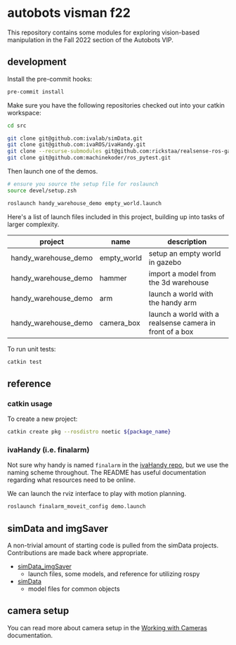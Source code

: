 # autobots visman f22

This repository contains some modules for exploring vision-based manipulation in the Fall 2022 section of the Autobots VIP.

## development

Install the pre-commit hooks:

```bash
pre-commit install
```

Make sure you have the following repositories checked out into your catkin workspace:

```bash
cd src

git clone git@github.com:ivalab/simData.git
git clone git@github.com:ivaROS/ivaHandy.git
git clone --recurse-submodules git@github.com:rickstaa/realsense-ros-gazebo.git
git clone git@github.com:machinekoder/ros_pytest.git
```

Then launch one of the demos.

```bash
# ensure you source the setup file for roslaunch
source devel/setup.zsh

roslaunch handy_warehouse_demo empty_world.launch
```

Here's a list of launch files included in this project, building up into tasks of larger complexity.

| project              | name        | description                                              |
| -------------------- | ----------- | -------------------------------------------------------- |
| handy_warehouse_demo | empty_world | setup an empty world in gazebo                           |
| handy_warehouse_demo | hammer      | import a model from the 3d warehouse                     |
| handy_warehouse_demo | arm         | launch a world with the handy arm                        |
| handy_warehouse_demo | camera_box  | launch a world with a realsense camera in front of a box |

To run unit tests:

```bash
catkin test
```

## reference

### catkin usage

To create a new project:

```bash
catkin create pkg --rosdistro noetic ${package_name}
```

### ivaHandy (i.e. finalarm)

Not sure why handy is named `finalarm` in the [ivaHandy repo][handy-repo], but we use the naming scheme throughout.
The README has useful documentation regarding what resources need to be online.

We can launch the rviz interface to play with motion planning.

```bash
roslaunch finalarm_moveit_config demo.launch
```

[handy-repo]: https://github.com/ivaROS/ivaHandy

## simData and imgSaver

A non-trivial amount of starting code is pulled from the simData projects.
Contributions are made back where appropriate.

- [simData_imgSaver](https://github.com/ivalab/simData_imgSaver)
  - launch files, some models, and reference for utilizing rospy
- [simData](https://github.com/ivalab/simData)
  - model files for common objects

## camera setup

You can read more about camera setup in the [Working with Cameras](docs/camera.md) documentation.

